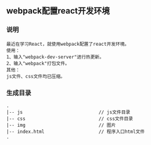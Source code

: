 ## webpack配置react开发环境  
### 说明 
```  
最近在学习React，就使用webpack配置了react开发环境。  
使用：  
1、输入"webpack-dev-server"进行热更新。  
2、输入"webpack"打包文件。  
其他：  
js文件、css文件均已压缩。
```
### 生成目录  
```
.
|-- js                            // js文件目录
|-- css                           // css文件目录
|-- img                           // 图片
|-- index.html                    // 程序入口html文件
.
```